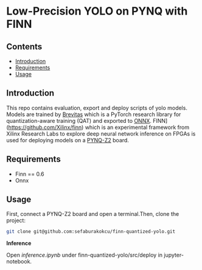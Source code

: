 # Low-Precision YOLO on PYNQ with FINN

## Contents
- [Introduction](#introduction)
- [Requirements](#requirements)
- [Usage](#usage)


## Introduction

This repo contains evaluation, export and deploy scripts of yolo models.
Models are trained by [Brevitas](https://github.com/Xilinx/brevitas) which is a PyTorch research library for quantization-aware training (QAT) and exported to [ONNX]([https://onnx.ai). FINN](https://github.com/Xilinx/finn) which is an experimental framework from Xilinx Research Labs to explore deep neural network inference on FPGAs is used for deploying models on a [PYNQ-Z2](http://www.pynq.io/board.html) board.


## Requirements

* Finn == 0.6
* Onnx

## Usage

First, connect a PYNQ-Z2 board and open a terminal.Then, clone the project:

```bash
git clone git@github.com:sefaburakokcu/finn-quantized-yolo.git
```

**Inference**

Open _inference.ipynb_ under finn-quantized-yolo/src/deploy in jupyter-notebook.

